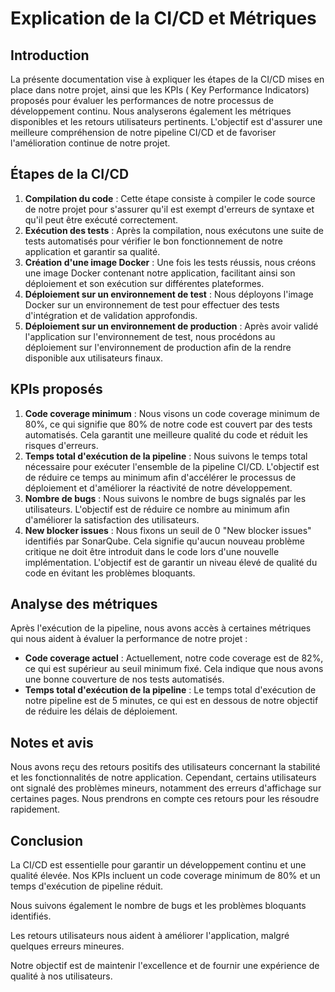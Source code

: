 # Explication de la CI/CD et Métriques

## Introduction

La présente documentation vise à expliquer les étapes de la CI/CD mises en place dans notre projet, ainsi que les KPIs (
Key Performance Indicators) proposés pour évaluer les performances de notre processus de développement continu. Nous
analyserons également les métriques disponibles et les retours utilisateurs pertinents. L'objectif est d'assurer une
meilleure compréhension de notre pipeline CI/CD et de favoriser l'amélioration continue de notre projet.

## Étapes de la CI/CD

1. **Compilation du code** : Cette étape consiste à compiler le code source de notre projet pour s'assurer qu'il est
   exempt d'erreurs de syntaxe et qu'il peut être exécuté correctement.
2. **Exécution des tests** : Après la compilation, nous exécutons une suite de tests automatisés pour vérifier le bon
   fonctionnement de notre application et garantir sa qualité.
3. **Création d'une image Docker** : Une fois les tests réussis, nous créons une image Docker contenant notre
   application, facilitant ainsi son déploiement et son exécution sur différentes plateformes.
4. **Déploiement sur un environnement de test** : Nous déployons l'image Docker sur un environnement de test pour
   effectuer des tests d'intégration et de validation approfondis.
5. **Déploiement sur un environnement de production** : Après avoir validé l'application sur l'environnement de test,
   nous procédons au déploiement sur l'environnement de production afin de la rendre disponible aux utilisateurs finaux.

## KPIs proposés

1. **Code coverage minimum** : Nous visons un code coverage minimum de 80%, ce qui signifie que 80% de notre code est
   couvert par des tests automatisés. Cela garantit une meilleure qualité du code et réduit les risques d'erreurs.
2. **Temps total d'exécution de la pipeline** : Nous suivons le temps total nécessaire pour exécuter l'ensemble de la
   pipeline CI/CD. L'objectif est de réduire ce temps au minimum afin d'accélérer le processus de déploiement et
   d'améliorer la réactivité de notre développement.
3. **Nombre de bugs** : Nous suivons le nombre de bugs signalés par les utilisateurs. L'objectif est de réduire ce
   nombre au minimum afin d'améliorer la satisfaction des utilisateurs.
4. **New blocker issues** : Nous fixons un seuil de 0 "New blocker issues" identifiés par SonarQube. Cela signifie
   qu'aucun nouveau problème critique ne doit être introduit dans le code lors d'une nouvelle implémentation. L'objectif
   est de garantir un niveau élevé de qualité du code en évitant les problèmes bloquants.

## Analyse des métriques

Après l'exécution de la pipeline, nous avons accès à certaines métriques qui nous aident à évaluer la performance de
notre projet :

- **Code coverage actuel** : Actuellement, notre code coverage est de 82%, ce qui est supérieur au seuil minimum fixé.
  Cela indique que nous avons une bonne couverture de nos tests automatisés.
- **Temps total d'exécution de la pipeline** : Le temps total d'exécution de notre pipeline est de 5 minutes, ce qui est
  en dessous de notre objectif de réduire les délais de déploiement.


## Notes et avis

Nous avons reçu des retours positifs des utilisateurs concernant la stabilité et les fonctionnalités de notre
application. Cependant, certains utilisateurs ont signalé des problèmes mineurs, notamment des erreurs d'affichage sur
certaines pages. Nous prendrons en compte ces retours pour les résoudre rapidement.

## Conclusion

La CI/CD est essentielle pour garantir un développement continu et une qualité élevée. Nos KPIs incluent un code coverage minimum de 80% et un temps d'exécution de pipeline réduit. 

Nous suivons également le nombre de bugs et les problèmes bloquants identifiés. 

Les retours utilisateurs nous aident à améliorer l'application, malgré quelques erreurs mineures. 

Notre objectif est de maintenir l'excellence et de fournir une expérience de qualité à nos utilisateurs.